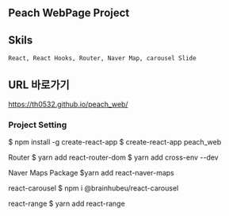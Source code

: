 ## Peach WebPage Project
## Skils
    React, React Hooks, Router, Naver Map, carousel Slide

## URL 바로가기
<https://th0532.github.io/peach_web/>


### Project Setting
$ npm install -g create-react-app
$ create-react-app peach_web

Router 
	$ yarn add react-router-dom
	$ yarn add cross-env --dev

Naver Maps Package
    $yarn add react-naver-maps

react-carousel
    $ npm i @brainhubeu/react-carousel

react-range
    $ yarn add react-range